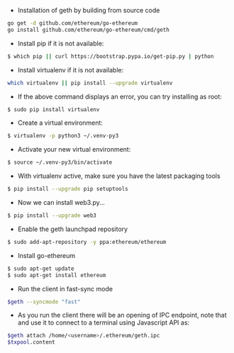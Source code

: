  * Installation of geth by building from source code
 ```sh
 go get -d github.com/ethereum/go-ethereum
 go install github.com/ethereum/go-ethereum/cmd/geth
 ```
 
 * Install pip if it is not available:
 ```sh
$ which pip || curl https://bootstrap.pypa.io/get-pip.py | python
```
 * Install virtualenv if it is not available:
 ```sh
 which virtualenv || pip install --upgrade virtualenv
```
* If the above command displays an error, you can try installing as root:
```sh
$ sudo pip install virtualenv
```

* Create a virtual environment:
```sh
$ virtualenv -p python3 ~/.venv-py3
```

* Activate your new virtual environment:
```sh
$ source ~/.venv-py3/bin/activate
```

* With virtualenv active, make sure you have the latest packaging tools
```sh
$ pip install --upgrade pip setuptools
```

* Now we can install web3.py...
```sh
$ pip install --upgrade web3
```

* Enable the geth launchpad repository
```sh
$ sudo add-apt-repository -y ppa:ethereum/ethereum
```

* Install go-ethereum
```sh
$ sudo apt-get update
$ sudo apt-get install ethereum
```

* Run the client in fast-sync mode
```sh
$geth --syncmode "fast"
```

* As you run the client there will be an opening of IPC endpoint, note that and use it to connect to a terminal using Javascript API as:
```sh
$geth attach /home/<username>/.ethereum/geth.ipc
$txpool.content
```
